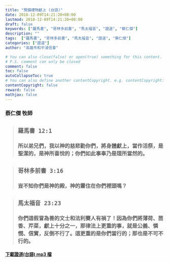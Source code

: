 ```yaml
---
title: "預備禮物獻上 (台語)"
date: 2018-12-09T14:21:20+08:00
lastmod: 2018-12-09T14:21:20+08:00
draft: false
keywords: ["羅馬書", "哥林多前書", "馬太福音", "證道", "蔡仁傑"]
description: ""
tags:  ["羅馬書", "哥林多前書", "馬太福音", "證道", "蔡仁傑"]
categories: ["證道"]
author: "高雄市和平浸信會"

# You can also close(false) or open(true) something for this content.
# P.S. comment can only be closed
comment: false
toc: false
autoCollapseToc: true
# You can also define another contentCopyright. e.g. contentCopyright: "This is another copyright."
contentCopyright: false
reward: false
mathjax: false
---
```


### 蔡仁傑 牧師

> ## `羅馬書 12:1`
>
> ### 所以弟兄們，我以神的慈悲勸你們，將身體獻上，當作活祭，是聖潔的，是神所喜悅的；你們如此事奉乃是理所當然的。

> ## `哥林多前書 3:16`
>
> ### 豈不知你們是神的殿，神的靈住在你們裡頭嗎？

> ## `馬太福音 23:23`
>
> ### 你們這假冒為善的文士和法利賽人有禍了！因為你們將薄荷、茴香、芹菜，獻上十分之一，那律法上更重的事，就是公義、憐憫、信實，反倒不行了。這更重的是你們當行的；那也是不可不行的。

#### [下載證道(台語) mp3 檔](/mp3-s/s20181209t.mp3 "預備禮物獻上")